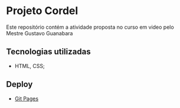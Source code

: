 # Projeto Cordel 

Este repositório contém a atividade proposta no curso em video pelo Mestre Gustavo Guanabara

## Tecnologias utilizadas
- HTML, CSS;


  
## Deploy
- [Git Pages](michelnsouza.github.io/ProjetoCordel/)
